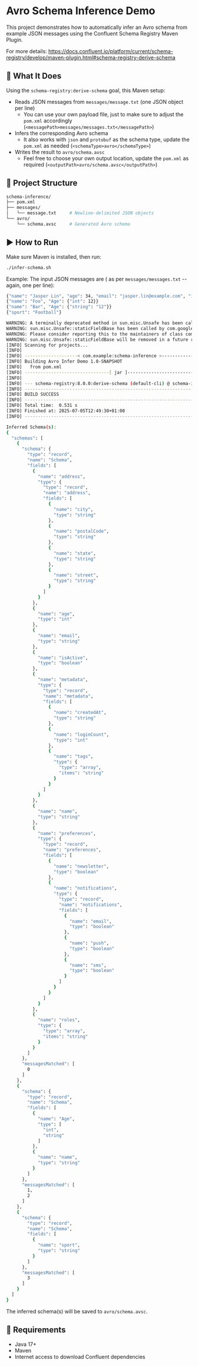 # Avro Schema Inference Demo
This project demonstrates how to automatically infer an Avro schema from example JSON messages using the Confluent Schema Registry Maven Plugin.

For more details: https://docs.confluent.io/platform/current/schema-registry/develop/maven-plugin.html#schema-registry-derive-schema

## 🔧 What It Does
Using the `schema-registry:derive-schema` goal, this Maven setup:
 - Reads JSON messages from `messages/message.txt` (one JSON object per line)
   - You can use your own payload file, just to make sure to adjust the `pom.xml` accordingly (`<messagePath>messages/messages.txt</messagePath>`)
 - Infers the corresponding Avro schema
   - It also works with `json` and `protobuf` as the schema type, update the `pom.xml` as needed (`<schemaType>avro</schemaType>`)
 - Writes the result to `avro/schema.avsc`
   - Feel free to choose your own output location, update the `pom.xml` as required (`<outputPath>avro/schema.avsc</outputPath>`)

## 📁 Project Structure
```sh
schema-inference/
├── pom.xml
├── messages/
│   └── message.txt     # Newline-delimited JSON objects
└── avro/
    └── schema.avsc     # Generated Avro schema
```

## ▶️ How to Run
Make sure Maven is installed, then run:
```sh
./infer-schema.sh
```

Example:
The input JSON messages are ( as per `messages/messages.txt` -- again, one per line):
```sh
{"name": "Jasper Lin", "age": 34, "email": "jasper.lin@example.com", "isActive": true, "address": {"street": "456 Market Street", "city": "San Francisco", "state": "CA", "postalCode": "94105"}, "roles": ["admin", "editor"], "metadata": {"createdAt": "2023-09-15T14:23:00Z", "tags": ["premium", "beta-tester"], "loginCount": 42}, "preferences": {"newsletter": false, "notifications": {"email": true, "sms": false, "push": true}}}
{"name": "Foo", "Age": {"int": 12}}
{"name": "Bar", "Age": {"string": "12"}}
{"sport": "Football"}
```

```sh
WARNING: A terminally deprecated method in sun.misc.Unsafe has been called
WARNING: sun.misc.Unsafe::staticFieldBase has been called by com.google.inject.internal.aop.HiddenClassDefiner (file:/opt/homebrew/Cellar/maven/3.9.10/libexec/lib/guice-5.1.0-classes.jar)
WARNING: Please consider reporting this to the maintainers of class com.google.inject.internal.aop.HiddenClassDefiner
WARNING: sun.misc.Unsafe::staticFieldBase will be removed in a future release
[INFO] Scanning for projects...
[INFO] 
[INFO] --------------------< com.example:schema-inference >--------------------
[INFO] Building Avro Infer Demo 1.0-SNAPSHOT
[INFO]   from pom.xml
[INFO] --------------------------------[ jar ]---------------------------------
[INFO] 
[INFO] --- schema-registry:8.0.0:derive-schema (default-cli) @ schema-inference ---
[INFO] ------------------------------------------------------------------------
[INFO] BUILD SUCCESS
[INFO] ------------------------------------------------------------------------
[INFO] Total time:  0.531 s
[INFO] Finished at: 2025-07-05T12:49:30+01:00
[INFO] ------------------------------------------------------------------------

Inferred Schema(s):
{
  "schemas": [
    {
      "schema": {
        "type": "record",
        "name": "Schema",
        "fields": [
          {
            "name": "address",
            "type": {
              "type": "record",
              "name": "address",
              "fields": [
                {
                  "name": "city",
                  "type": "string"
                },
                {
                  "name": "postalCode",
                  "type": "string"
                },
                {
                  "name": "state",
                  "type": "string"
                },
                {
                  "name": "street",
                  "type": "string"
                }
              ]
            }
          },
          {
            "name": "age",
            "type": "int"
          },
          {
            "name": "email",
            "type": "string"
          },
          {
            "name": "isActive",
            "type": "boolean"
          },
          {
            "name": "metadata",
            "type": {
              "type": "record",
              "name": "metadata",
              "fields": [
                {
                  "name": "createdAt",
                  "type": "string"
                },
                {
                  "name": "loginCount",
                  "type": "int"
                },
                {
                  "name": "tags",
                  "type": {
                    "type": "array",
                    "items": "string"
                  }
                }
              ]
            }
          },
          {
            "name": "name",
            "type": "string"
          },
          {
            "name": "preferences",
            "type": {
              "type": "record",
              "name": "preferences",
              "fields": [
                {
                  "name": "newsletter",
                  "type": "boolean"
                },
                {
                  "name": "notifications",
                  "type": {
                    "type": "record",
                    "name": "notifications",
                    "fields": [
                      {
                        "name": "email",
                        "type": "boolean"
                      },
                      {
                        "name": "push",
                        "type": "boolean"
                      },
                      {
                        "name": "sms",
                        "type": "boolean"
                      }
                    ]
                  }
                }
              ]
            }
          },
          {
            "name": "roles",
            "type": {
              "type": "array",
              "items": "string"
            }
          }
        ]
      },
      "messagesMatched": [
        0
      ]
    },
    {
      "schema": {
        "type": "record",
        "name": "Schema",
        "fields": [
          {
            "name": "Age",
            "type": [
              "int",
              "string"
            ]
          },
          {
            "name": "name",
            "type": "string"
          }
        ]
      },
      "messagesMatched": [
        1,
        2
      ]
    },
    {
      "schema": {
        "type": "record",
        "name": "Schema",
        "fields": [
          {
            "name": "sport",
            "type": "string"
          }
        ]
      },
      "messagesMatched": [
        3
      ]
    }
  ]
}
```

The inferred schema(s) will be saved to `avro/schema.avsc`.

## 🔗 Requirements
 - Java 17+
 - Maven
 - Internet access to download Confluent dependencies

